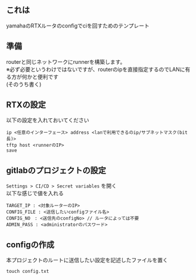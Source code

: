## これは
yamahaのRTXルータのconfigでciを回すためのテンプレート

## 準備
routerと同じネットワークにrunnerを構築します。  
※必ず必要というわけではないですが、routerのipを直接指定するのでLANに有る方が何かと便利です   
(そのうち書く)

## RTXの設定
以下の設定を入れておいてください

```
ip <任意のインターフェース> address <lanで利用できるのip/サブネットマスク(bit長)>
tftp host <runnerのIP>
save
```

## gitlabのプロジェクトの設定
`Settings > CI/CD > Secret variables` を開く  
以下な感じで値を入れる
```
TARGET_IP : <対象ルーターのIP>
CONFIG_FILE : <送信したいconfigファイル名>
CONFIG_NO　: <送信先のconfigNo> // ルータによっては不要
ADMIN_PASS : <administratorのパスワード>

```

## configの作成
本プロジェクトのルートに送信したい設定を記述したファイルを置く
```
touch config.txt
```
